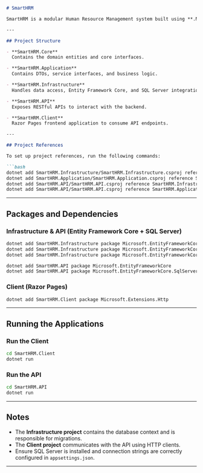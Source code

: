 
````markdown
# SmartHRM

SmartHRM is a modular Human Resource Management system built using **.NET 8**, **Entity Framework Core**, **SQL Server**, and **Razor Pages**. The solution follows a layered architecture with separate projects for Core, Application, Infrastructure, API, and Client.

---

## Project Structure

- **SmartHRM.Core**  
  Contains the domain entities and core interfaces.

- **SmartHRM.Application**  
  Contains DTOs, service interfaces, and business logic.

- **SmartHRM.Infrastructure**  
  Handles data access, Entity Framework Core, and SQL Server integration. Also contains EF Core migrations.

- **SmartHRM.API**  
  Exposes RESTful APIs to interact with the backend.

- **SmartHRM.Client**  
  Razor Pages frontend application to consume API endpoints.

---

## Project References

To set up project references, run the following commands:

```bash
dotnet add SmartHRM.Infrastructure/SmartHRM.Infrastructure.csproj reference SmartHRM.Core/SmartHRM.Core.csproj
dotnet add SmartHRM.Application/SmartHRM.Application.csproj reference SmartHRM.Core/SmartHRM.Core.csproj
dotnet add SmartHRM.API/SmartHRM.API.csproj reference SmartHRM.Infrastructure/SmartHRM.Infrastructure.csproj
dotnet add SmartHRM.API/SmartHRM.API.csproj reference SmartHRM.Application/SmartHRM.Application.csproj
````

---

## Packages and Dependencies

### Infrastructure & API (Entity Framework Core + SQL Server)

```bash
dotnet add SmartHRM.Infrastructure package Microsoft.EntityFrameworkCore
dotnet add SmartHRM.Infrastructure package Microsoft.EntityFrameworkCore.SqlServer
dotnet add SmartHRM.Infrastructure package Microsoft.EntityFrameworkCore.Design

dotnet add SmartHRM.API package Microsoft.EntityFrameworkCore
dotnet add SmartHRM.API package Microsoft.EntityFrameworkCore.SqlServer
```

### Client (Razor Pages)

```bash
dotnet add SmartHRM.Client package Microsoft.Extensions.Http
```

---

## Running the Applications

### Run the Client

```bash
cd SmartHRM.Client
dotnet run
```

### Run the API

```bash
cd SmartHRM.API
dotnet run
```

---

## Notes

* The **Infrastructure project** contains the database context and is responsible for migrations.
* The **Client project** communicates with the API using HTTP clients.
* Ensure SQL Server is installed and connection strings are correctly configured in `appsettings.json`.

---

